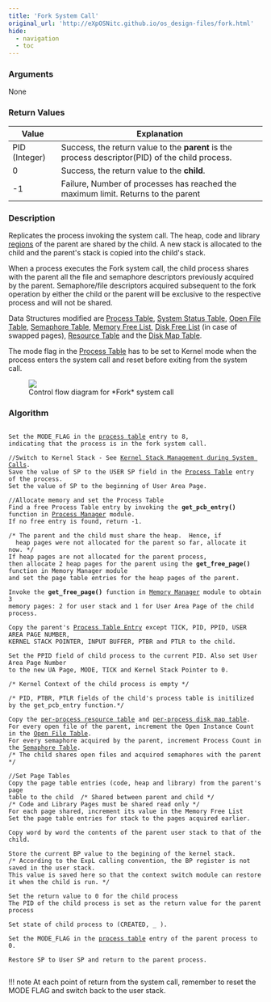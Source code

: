 ```yaml
---
title: 'Fork System Call'
original_url: 'http://eXpOSNitc.github.io/os_design-files/fork.html'
hide:
  - navigation
  - toc
---
```



### Arguments
None


### Return Values


| Value         | Explanation                                                                                      |
| ------------- | ------------------------------------------------------------------------------------------------ |
| PID (Integer) | Success, the return value to the **parent** is the process descriptor(PID) of the child process. |
| 0             | Success, the return value to the **child**.                                                      |
| -1            | Failure, Number of processes has reached the maximum limit. Returns to the parent                |


### Description
Replicates the process invoking the system call. The heap, code and library [regions](../os-spec/processmodel.md) of the parent are shared by the child. A new stack is allocated to the child and the parent's stack is copied into the child's stack.


When a process executes the Fork system call, the child process shares with the parent all the file and semaphore descriptors previously acquired by the parent. Semaphore/file descriptors acquired subsequent to the fork operation by either the child or the parent will be exclusive to the respective process and will not be shared.


Data Structures modified are [Process Table](process-table.md), [System Status Table](mem-ds.md#ss_table), [Open File Table](mem-ds.md#file_table), [Semaphore Table](mem-ds.md#sem_table), [Memory Free List](mem-ds.md#mem_free_list), [Disk Free List](disk-ds.md#disk_free_list) (in case of swapped pages), [Resource Table](process-table.md#per_process_table) and the [Disk Map Table](process-table.md#disk_map_table).


The mode flag in the [Process Table](process-table.md) has to be set to Kernel mode when the process enters the system call and reset before exiting from the system call.


  
<figure>
    <img src="../../assets/img/roadmap/fork.png">
    <figcaption>Control flow diagram for *Fork* system call</figcaption>
</figure>


### Algorithm

<pre><code>
Set the MODE_FLAG in the <a href="../../os-design/process-table/">process table</a> entry to 8, 
indicating that the process is in the fork system call.

//Switch to Kernel Stack - See <a href="../../os-design/stack-smcall/">Kernel Stack Management during System Calls</a>. 
Save the value of SP to the USER SP field in the <a href="../../os-design/process-table/">Process Table</a> entry of the process.
Set the value of SP to the beginning of User Area Page.

//Allocate memory and set the Process Table
Find a free Process Table entry by invoking the <b>get_pcb_entry()</b> function in <a href="../../modules/module-01/">Process Manager</a> module. 
If no free entry is found, return -1.

/* The parent and the child must share the heap.  Hence, if 
  heap pages were not allocated for the parent so far, allocate it now. */
If heap pages are not allocated for the parent process,
then allocate 2 heap pages for the parent using the <b>get_free_page()</b> function in Memory Manager module
and set the page table entries for the heap pages of the parent.

Invoke the <b>get_free_page()</b> function in <a href="../../modules/module-02/">Memory Manager</a> module to obtain 3 
memory pages: 2 for user stack and 1 for User Area Page of the child process.

Copy the parent's <a href="../../os-design/process-table/" target="_blank">Process Table Entry</a> except TICK, PID, PPID, USER AREA PAGE NUMBER, 
KERNEL STACK POINTER, INPUT BUFFER, PTBR and PTLR to the child. 

Set the PPID field of child process to the current PID. Also set User Area Page Number 
to the new UA Page, MODE, TICK and Kernel Stack Pointer to 0. 

/* Kernel Context of the child process is empty */

/* PID, PTBR, PTLR fields of the child's process table is initilized by the get_pcb_entry function.*/ 

Copy the <a href="../../os-design/process-table/#per_process_table">per-process resource table</a> and <a href="../../os-design/process-table/#disk_map_table">per-process disk map table</a>.
For every open file of the parent, increment the Open Instance Count in the <a href="../../os-design/mem-ds/#file_table" target="_blank">Open File Table</a>.
For every semaphore acquired by the parent, increment Process Count in the <a href="../../os-design/mem-ds/#semaphore-table" target="_blank">Semaphore Table</a>.
/* The child shares open files and acquired semaphores with the parent */

//Set Page Tables
Copy the page table entries (code, heap and library) from the parent's page 
table to the child  /* Shared between parent and child */
/* Code and Library Pages must be shared read only */
For each page shared, increment its value in the Memory Free List
Set the page table entries for stack to the pages acquired earlier.

Copy word by word the contents of the parent user stack to that of the child.

Store the current BP value to the begining of the kernel stack.
/* According to the ExpL calling convention, the BP register is not saved in the user stack. 
This value is saved here so that the context switch module can restore it when the child is run. */
       
Set the return value to 0 for the child process
The PID of the child process is set as the return value for the parent process

Set state of child process to (CREATED, _ ).

Set the MODE_FLAG in the <a href="../../os-design/process-table/">process table</a> entry of the parent process to 0.

Restore SP to User SP and return to the parent process.

</code></pre>

!!! note
    At each point of return from the system call, remember to reset the MODE FLAG and switch back to the user stack.